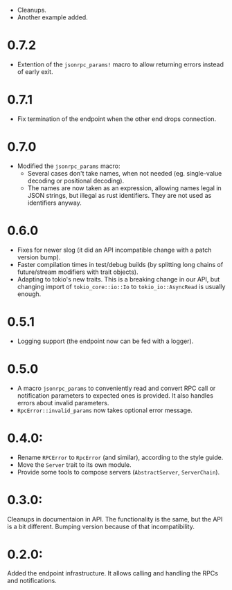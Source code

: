* Cleanups.
* Another example added.

# 0.7.2

* Extention of the `jsonrpc_params!` macro to allow returning errors instead of early exit.

# 0.7.1

* Fix termination of the endpoint when the other end drops connection.

# 0.7.0

* Modified the `jsonrpc_params` macro:
  - Several cases don't take names, when not needed (eg. single-value decoding
    or positional decoding).
  - The names are now taken as an expression, allowing names legal in JSON
    strings, but illegal as rust identifiers. They are not used as identifiers
    anyway.

# 0.6.0

* Fixes for newer slog (it did an API incompatible change with a patch version
  bump).
* Faster compilation times in test/debug builds (by splitting long chains of
  future/stream modifiers with trait objects).
* Adapting to tokio's new traits. This is a breaking change in our API, but
  changing import of `tokio_core::io::Io` to `tokio_io::AsyncRead` is usually
  enough.

# 0.5.1

* Logging support (the endpoint now can be fed with a logger).

# 0.5.0

* A macro `jsonrpc_params` to conveniently read and convert RPC call or
  notification parameters to expected ones is provided. It also handles errors
  about invalid parameters.
* `RpcError::invalid_params` now takes optional error message.

# 0.4.0:

* Rename `RPCError` to `RpcError` (and similar), according to the style guide.
* Move the `Server` trait to its own module.
* Provide some tools to compose servers (`AbstractServer`, `ServerChain`).

# 0.3.0:

Cleanups in documentaion in API. The functionality is the same, but the API is
a bit different. Bumping version because of that incompatibility.

# 0.2.0:

Added the endpoint infrastructure. It allows calling and handling the RPCs and
notifications.
